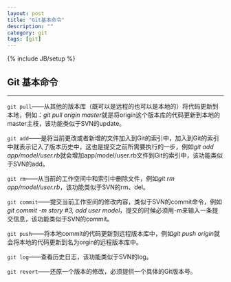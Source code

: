 ```yaml
---
layout: post
title: "Git基本命令"
description: ""
category: git
tags: [git]
---
```

{% include JB/setup %}
## Git 基本命令   ##  
* * *

```git pull```——从其他的版本库（既可以是远程的也可以是本地的）将代码更新到本地，例如：*git pull origin master*就是将origin这个版本库的代码更新到本地的master主枝，该功能类似于SVN的update。

```git add```——是将当前更改或者新增的文件加入到Git的索引中，加入到Git的索引中就表示记入了版本历史中，这也是提交之前所需要执行的一步，例如*git add app/model/user.rb*就会增加app/model/user.rb文件到Git的索引中，该功能类似于SVN的add。

```git rm```——从当前的工作空间中和索引中删除文件，例如*git rm app/model/user.rb*，该功能类似于SVN的rm、del。

```git commit```——提交当前工作空间的修改内容，类似于SVN的commit命令，例如*git commit -m story #3, add user model*，提交的时候必须用-m来输入一条提交信息，该功能类似于SVN的commit。

```git push```——将本地commit的代码更新到远程版本库中，例如*git push origin*就会将本地的代码更新到名为orgin的远程版本库中。

```git log```——查看历史日志，该功能类似于SVN的log。

```git revert```——还原一个版本的修改，必须提供一个具体的Git版本号。 

